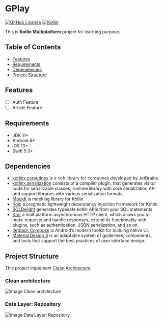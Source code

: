 # GPlay

[![GitHub License](https://img.shields.io/badge/license-Apache%20License%202.0-blue.svg?style=flat)](http://www.apache.org/licenses/LICENSE-2.0)
[![Kotlin](https://img.shields.io/badge/kotlin-1.7.0-blue.svg?logo=kotlin)](http://kotlinlang.org)

This is **Kotlin Multiplatform** project for learning purpose.

## Table of Contents

- [Features](#features)
- [Requirements](#requirements)
- [Dependencies](#dependencies)
- [Project Structure](#project-structure)

## Features

- [ ] Auth Feature
- [ ] Article Feature

## Requirements

- JDK 11+
- Android 6+
- iOS 13+
- Swift 5.3+

## Dependencies

- [kotlinx.coroutines](https://kotlinlang.org/docs/coroutines-guide.html) is a rich library for coroutines developed by JetBrains.
- [kotlinx.serialization](https://kotlinlang.org/docs/serialization.html) consists of a compiler plugin, that generates visitor code for serializable classes, runtime library with core serialization API and support libraries with various serialization formats.
- [MockK](https://mockk.io) is mocking library for Kotlin.
- [Koin](https://insert-koin.io) a pragmatic lightweight dependency injection framework for Kotlin.
- [SQLDelight](https://cashapp.github.io/sqldelight) generates typesafe kotlin APIs from your SQL statements.
- [Ktor](https://ktor.io) a multiplatform asynchronous HTTP client, which allows you to make requests and handle responses, extend its functionality with plugins, such as authentication, JSON serialization, and so on.
- [Jetpack Compose](https://developer.android.com/jetpack/compose) is Android’s modern toolkit for building native UI.
- [Material Design 3](https://m3.material.io) is an adaptable system of guidelines, components, and tools that support the best practices of user interface design.

## Project Structure

This project implement [Clean Architecture](https://blog.cleancoder.com/uncle-bob/2012/08/13/the-clean-architecture.html)

### Clean architecture

![Image Clean architecture](https://raw.githubusercontent.com/android10/Sample-Data/master/Android-CleanArchitecture-Kotlin/architecture/clean_architecture_reloaded_main.png)

### Data Layer: Repository

![Image Data Layer: Repository](https://raw.githubusercontent.com/android10/Sample-Data/master/Android-CleanArchitecture-Kotlin/architecture/clean_archictecture_reloaded_repository.png)
